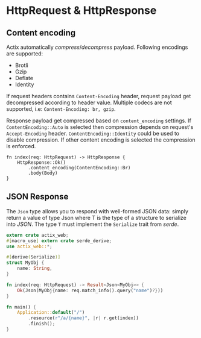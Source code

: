 # HttpRequest & HttpResponse

## Content encoding

Actix automatically *compress*/*decompress* payload. 
Following encodings are supported: 

 * Brotli
 * Gzip
 * Deflate
 * Identity
 
 If request headers contains `Content-Encoding` header, request payload get decompressed
 according to header value. Multiple codecs are not supported, i.e: `Content-Encoding: br, gzip`.
 
Response payload get compressed based on `content_encoding` settings. 
If `ContentEncoding::Auto` is selected then compression depends on request's
`Accept-Encoding` header. `ContentEncoding::Identity` could be used to disable compression.
If other content encoding is selected the compression is enforced.

```rust,ignore
fn index(req: HttpRequest) -> HttpResponse {
    HttpResponse::Ok()
        .content_encoding(ContentEncoding::Br)
        .body(Body)
}
```
 
## JSON Response

The `Json` type allows you to respond with well-formed JSON data: simply return a value of 
type Json<T> where T is the type of a structure to serialize into *JSON*. The 
type `T` must implement the `Serialize` trait from *serde*.

```rust
extern crate actix_web;
#[macro_use] extern crate serde_derive;
use actix_web::*;

#[derive(Serialize)]
struct MyObj {
    name: String,
}

fn index(req: HttpRequest) -> Result<Json<MyObj>> {
    Ok(Json(MyObj{name: req.match_info().query("name")?}))
}

fn main() {
    Application::default("/")
        .resource(r"/a/{name}", |r| r.get(index))
        .finish();
}
```
